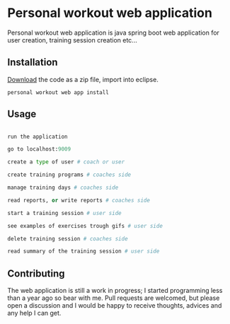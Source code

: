 # Personal workout web application

Personal workout web application is java spring boot web application for user creation, training session creation etc...

## Installation

[Download]( https://github.com/filip-ch9/personal-workout-web-app) the code as a zip file, import into eclipse.

```personal workout web app install```

## Usage

```python

run the application

go to localhost:9009

create a type of user # coach or user

create training programs # coaches side

manage training days # coaches side

read reports, or write reports # coaches side

start a training session # user side

see examples of exercises trough gifs # user side

delete training session # coaches side

read summary of the training session # user side

```

## Contributing

The web application is still a work in progress; I started programming less than a year ago so bear with me. Pull requests are welcomed, but please open a discussion and I would be happy to receive thoughts, advices and any help I can get.
